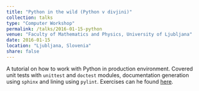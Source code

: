 ```yaml
---
title: "Python in the wild (Python v divjini)"
collection: talks
type: "Computer Workshop"
permalink: /talks/2016-01-15-python
venue: "Faculty of Mathematics and Physics, University of Ljubljana"
date: 2016-01-15
location: "Ljubljana, Slovenia"
share: false
---
```


A tutorial on how to work with Python in production environment. Covered unit tests with `unittest`
and `doctest` modules, documentation generation using `sphinx` and lining using `pylint`.
Exercises can he found
[here](https://github.com/jureslak/racunalniske-delavnice/tree/master/fmf/python_v_divjini).

